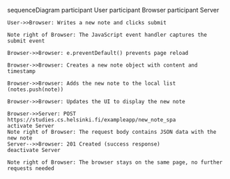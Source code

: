 sequenceDiagram
participant User
participant Browser
participant Server

    User->>Browser: Writes a new note and clicks submit

    Note right of Browser: The JavaScript event handler captures the submit event

    Browser->>Browser: e.preventDefault() prevents page reload

    Browser->>Browser: Creates a new note object with content and timestamp

    Browser->>Browser: Adds the new note to the local list (notes.push(note))

    Browser->>Browser: Updates the UI to display the new note

    Browser->>Server: POST https://studies.cs.helsinki.fi/exampleapp/new_note_spa
    activate Server
    Note right of Browser: The request body contains JSON data with the new note
    Server-->>Browser: 201 Created (success response)
    deactivate Server

    Note right of Browser: The browser stays on the same page, no further requests needed

